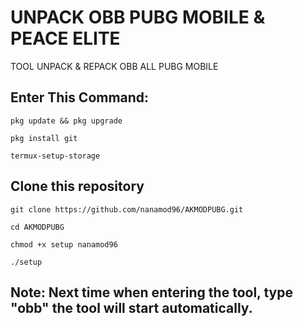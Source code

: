 # UNPACK OBB PUBG MOBILE & PEACE ELITE
TOOL UNPACK & REPACK OBB ALL PUBG MOBILE

## Enter This Command:
```
pkg update && pkg upgrade
```
```
pkg install git
```
```
termux-setup-storage
```
## Clone this repository
```
git clone https://github.com/nanamod96/AKMODPUBG.git
```
```
cd AKMODPUBG
```
```
chmod +x setup nanamod96
```
```
./setup
```
## Note: Next time when entering the tool, type "obb" the tool will start automatically.
